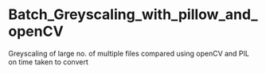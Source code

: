# Batch_Greyscaling_with_pillow_and_openCV
Greyscaling of large no. of multiple files compared using openCV and PIL on time taken to convert
